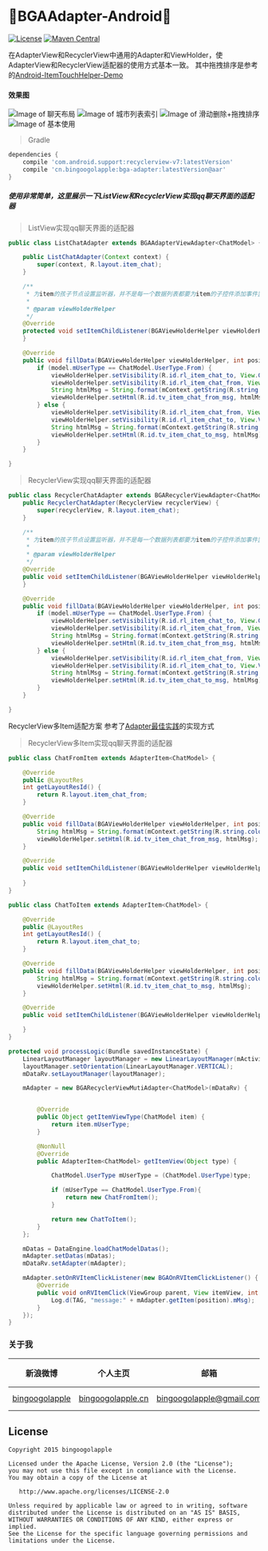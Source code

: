 :running:BGAAdapter-Android:running:
============

[![License](https://img.shields.io/badge/license-Apache%202-green.svg)](https://www.apache.org/licenses/LICENSE-2.0)
[![Maven Central](https://maven-badges.herokuapp.com/maven-central/cn.bingoogolapple/bga-adapter/badge.svg)](https://maven-badges.herokuapp.com/maven-central/cn.bingoogolapple/bga-adapter)

在AdapterView和RecyclerView中通用的Adapter和ViewHolder，使AdapterView和RecyclerView适配器的使用方式基本一致。
其中拖拽排序是参考的[Android-ItemTouchHelper-Demo](https://github.com/iPaulPro/Android-ItemTouchHelper-Demo)

#### 效果图
![Image of 聊天布局](http://7xk9dj.com1.z0.glb.clouddn.com/adapter/screenshots/bga_adapter1.gif)
![Image of 城市列表索引](http://7xk9dj.com1.z0.glb.clouddn.com/adapter/screenshots/bga_adapter2.gif)
![Image of 滑动删除+拖拽排序](http://7xk9dj.com1.z0.glb.clouddn.com/adapter/screenshots/bga_adapter3.gif)
![Image of 基本使用](http://7xk9dj.com1.z0.glb.clouddn.com/adapter/screenshots/bga_adapter4.gif)

>Gradle

```groovy
dependencies {
    compile 'com.android.support:recyclerview-v7:latestVersion'
    compile 'cn.bingoogolapple:bga-adapter:latestVersion@aar'
}
```

##### 使用非常简单，这里展示一下ListView和RecyclerView实现qq聊天界面的适配器

> ListView实现qq聊天界面的适配器

```Java
public class ListChatAdapter extends BGAAdapterViewAdapter<ChatModel> {

    public ListChatAdapter(Context context) {
        super(context, R.layout.item_chat);
    }

    /**
     * 为item的孩子节点设置监听器，并不是每一个数据列表都要为item的子控件添加事件监听器，所以在父类中采用了空实现，需要设置事件监听器时重写该方法即可
     *
     * @param viewHolderHelper
     */
    @Override
    protected void setItemChildListener(BGAViewHolderHelper viewHolderHelper) {
    }

    @Override
    public void fillData(BGAViewHolderHelper viewHolderHelper, int position, ChatModel model) {
        if (model.mUserType == ChatModel.UserType.From) {
            viewHolderHelper.setVisibility(R.id.rl_item_chat_to, View.GONE);
            viewHolderHelper.setVisibility(R.id.rl_item_chat_from, View.VISIBLE);
            String htmlMsg = String.format(mContext.getString(R.string.color_msg_from), model.mMsg);
            viewHolderHelper.setHtml(R.id.tv_item_chat_from_msg, htmlMsg);
        } else {
            viewHolderHelper.setVisibility(R.id.rl_item_chat_from, View.GONE);
            viewHolderHelper.setVisibility(R.id.rl_item_chat_to, View.VISIBLE);
            String htmlMsg = String.format(mContext.getString(R.string.color_msg_to), model.mMsg);
            viewHolderHelper.setHtml(R.id.tv_item_chat_to_msg, htmlMsg);
        }
    }

}
```


> RecyclerView实现qq聊天界面的适配器

```Java
public class RecyclerChatAdapter extends BGARecyclerViewAdapter<ChatModel> {
    public RecyclerChatAdapter(RecyclerView recyclerView) {
        super(recyclerView, R.layout.item_chat);
    }

    /**
     * 为item的孩子节点设置监听器，并不是每一个数据列表都要为item的子控件添加事件监听器，所以在父类中采用了空实现，需要设置事件监听器时重写该方法即可
     *
     * @param viewHolderHelper
     */
    @Override
    public void setItemChildListener(BGAViewHolderHelper viewHolderHelper) {
    }

    @Override
    public void fillData(BGAViewHolderHelper viewHolderHelper, int position, ChatModel model) {
        if (model.mUserType == ChatModel.UserType.From) {
            viewHolderHelper.setVisibility(R.id.rl_item_chat_to, View.GONE);
            viewHolderHelper.setVisibility(R.id.rl_item_chat_from, View.VISIBLE);
            String htmlMsg = String.format(mContext.getString(R.string.color_msg_from), model.mMsg);
            viewHolderHelper.setHtml(R.id.tv_item_chat_from_msg, htmlMsg);
        } else {
            viewHolderHelper.setVisibility(R.id.rl_item_chat_from, View.GONE);
            viewHolderHelper.setVisibility(R.id.rl_item_chat_to, View.VISIBLE);
            String htmlMsg = String.format(mContext.getString(R.string.color_msg_to), model.mMsg);
            viewHolderHelper.setHtml(R.id.tv_item_chat_to_msg, htmlMsg);
        }
    }

}
```

RecyclerView多Item适配方案
参考了<a href="https://github.com/tianzhijiexian/Android-Best-Practices/blob/master/2015.10/adapter/adapter.md" target="_blank">Adapter最佳实践</a>的实现方式

> RecyclerView多Item实现qq聊天界面的适配器

```Java
public class ChatFromItem extends AdapterItem<ChatModel> {

    @Override
    public @LayoutRes
    int getLayoutResId() {
        return R.layout.item_chat_from;
    }

    @Override
    public void fillData(BGAViewHolderHelper viewHolderHelper, int position, ChatModel model) {
        String htmlMsg = String.format(mContext.getString(R.string.color_msg_from), model.mMsg);
        viewHolderHelper.setHtml(R.id.tv_item_chat_from_msg, htmlMsg);
    }

    @Override
    public void setItemChildListener(BGAViewHolderHelper viewHolderHelper) {
        
    }
}

public class ChatToItem extends AdapterItem<ChatModel> {

    @Override
    public @LayoutRes
    int getLayoutResId() {
        return R.layout.item_chat_to;
    }

    @Override
    public void fillData(BGAViewHolderHelper viewHolderHelper, int position, ChatModel model) {
        String htmlMsg = String.format(mContext.getString(R.string.color_msg_to), model.mMsg);
        viewHolderHelper.setHtml(R.id.tv_item_chat_to_msg, htmlMsg);
    }

    @Override
    public void setItemChildListener(BGAViewHolderHelper viewHolderHelper) {

    }
}

protected void processLogic(Bundle savedInstanceState) {
    LinearLayoutManager layoutManager = new LinearLayoutManager(mActivity);
    layoutManager.setOrientation(LinearLayoutManager.VERTICAL);
    mDataRv.setLayoutManager(layoutManager);

    mAdapter = new BGARecyclerViewMutiAdapter<ChatModel>(mDataRv) {


        @Override
        public Object getItemViewType(ChatModel item) {
            return item.mUserType;
        }

        @NonNull
        @Override
        public AdapterItem<ChatModel> getItemView(Object type) {

            ChatModel.UserType mUserType = (ChatModel.UserType)type;

            if (mUserType == ChatModel.UserType.From){
                return new ChatFromItem();
            }

            return new ChatToItem();
        }
    };

    mDatas = DataEngine.loadChatModelDatas();
    mAdapter.setDatas(mDatas);
    mDataRv.setAdapter(mAdapter);

    mAdapter.setOnRVItemClickListener(new BGAOnRVItemClickListener() {
        @Override
        public void onRVItemClick(ViewGroup parent, View itemView, int position) {
            Log.d(TAG, "message:" + mAdapter.getItem(position).mMsg);
        }
    });
}
```

### 关于我

| 新浪微博 | 个人主页 | 邮箱 | BGA系列开源库QQ群 |
| ------------ | ------------- | ------------ | ------------ |
| <a href="http://weibo.com/bingoogol" target="_blank">bingoogolapple</a> | <a  href="http://www.bingoogolapple.cn" target="_blank">bingoogolapple.cn</a>  | <a href="mailto:bingoogolapple@gmail.com" target="_blank">bingoogolapple@gmail.com</a> | ![BGA_CODE_CLUB](http://7xk9dj.com1.z0.glb.clouddn.com/BGA_CODE_CLUB.png?imageView2/2/w/200) |

## License

    Copyright 2015 bingoogolapple

    Licensed under the Apache License, Version 2.0 (the "License");
    you may not use this file except in compliance with the License.
    You may obtain a copy of the License at

       http://www.apache.org/licenses/LICENSE-2.0

    Unless required by applicable law or agreed to in writing, software
    distributed under the License is distributed on an "AS IS" BASIS,
    WITHOUT WARRANTIES OR CONDITIONS OF ANY KIND, either express or implied.
    See the License for the specific language governing permissions and
    limitations under the License.
